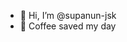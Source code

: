 - 👋 Hi, I’m @supanun-jsk
- 👀 Coffee saved my day

<!---
supanun-jsk/supanun-jsk is a ✨ special ✨ repository because its `README.md` (this file) appears on your GitHub profile.
You can click the Preview link to take a look at your changes.
--->
